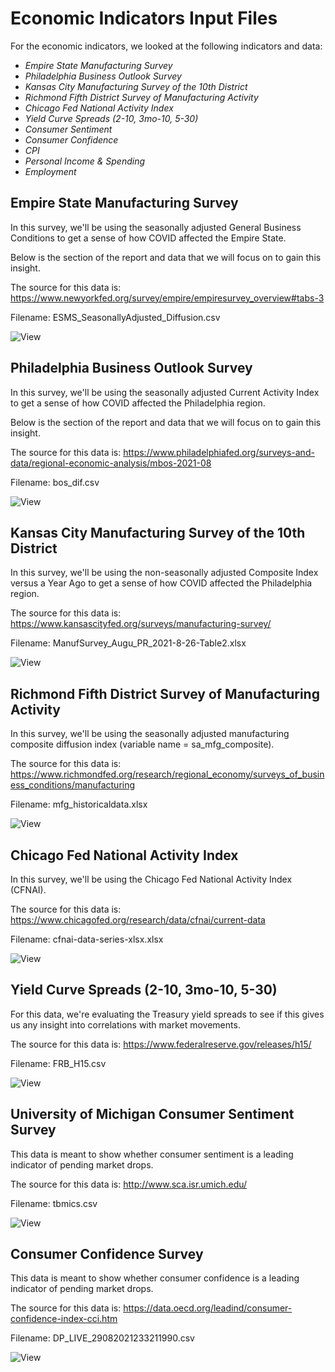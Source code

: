 # Economic Indicators Input Files

For the economic indicators, we looked at the following indicators and data:

* *Empire State Manufacturing Survey*  
* *Philadelphia Business Outlook Survey*  
* *Kansas City Manufacturing Survey of the 10th District*  
* *Richmond Fifth District Survey of Manufacturing Activity*  
* *Chicago Fed National Activity Index*  
* *Yield Curve Spreads (2-10, 3mo-10, 5-30)*  
* *Consumer Sentiment*  
* *Consumer Confidence*  
* *CPI*  
* *Personal Income & Spending*  
* *Employment*  


## Empire State Manufacturing Survey

In this survey, we'll be using the seasonally adjusted General Business Conditions to get a sense of how COVID affected the Empire State.

Below is the section of the report and data that we will focus on to gain this insight.

The source for this data is:
<https://www.newyorkfed.org/survey/empire/empiresurvey_overview#tabs-3>

Filename: ESMS_SeasonallyAdjusted_Diffusion.csv

![View](Input_Images/Empire_State_Manufacturing_Survey.png)


## Philadelphia Business Outlook Survey

In this survey, we'll be using the seasonally adjusted Current Activity Index to get a sense of how COVID affected the Philadelphia region.

Below is the section of the report and data that we will focus on to gain this insight.

The source for this data is:
<https://www.philadelphiafed.org/surveys-and-data/regional-economic-analysis/mbos-2021-08>

Filename: bos_dif.csv

![View](Input_Images/Philadelphia_Business_Outlook_Survey.png)


## Kansas City Manufacturing Survey of the 10th District

In this survey, we'll be using the non-seasonally adjusted Composite Index versus a Year Ago to get a sense of how COVID affected the Philadelphia region.

The source for this data is:
<https://www.kansascityfed.org/surveys/manufacturing-survey/>

Filename: ManufSurvey_Augu_PR_2021-8-26-Table2.xlsx

![View](Input_Images/Kansas_City_Manufacturing_Survey.png)


## Richmond Fifth District Survey of Manufacturing Activity

In this survey, we'll be using the seasonally adjusted manufacturing composite diffusion index (variable name = sa_mfg_composite).

The source for this data is:
<https://www.richmondfed.org/research/regional_economy/surveys_of_business_conditions/manufacturing>

Filename: mfg_historicaldata.xlsx

![View](Input_Images/Richmond.png)


## Chicago Fed National Activity Index

In this survey, we'll be using the Chicago Fed National Activity Index (CFNAI).

The source for this data is:
<https://www.chicagofed.org/research/data/cfnai/current-data>

Filename: cfnai-data-series-xlsx.xlsx

![View](Input_Images/Chicago.png)


## Yield Curve Spreads (2-10, 3mo-10, 5-30)

For this data, we're evaluating the Treasury yield spreads to see if this gives us any insight into correlations with market movements.

The source for this data is:
<https://www.federalreserve.gov/releases/h15/>

Filename: FRB_H15.csv

![View](Input_Images/Interest_rates.png)


## University of Michigan Consumer Sentiment Survey

This data is meant to show whether consumer sentiment is a leading indicator of pending market drops.

The source for this data is:
<http://www.sca.isr.umich.edu/>

Filename: tbmics.csv

![View](Input_Images/sentiment.png)


## Consumer Confidence Survey

This data is meant to show whether consumer confidence is a leading indicator of pending market drops.

The source for this data is:
<https://data.oecd.org/leadind/consumer-confidence-index-cci.htm>

Filename: DP_LIVE_29082021233211990.csv

![View](Input_Images/confidence_survey1.png)